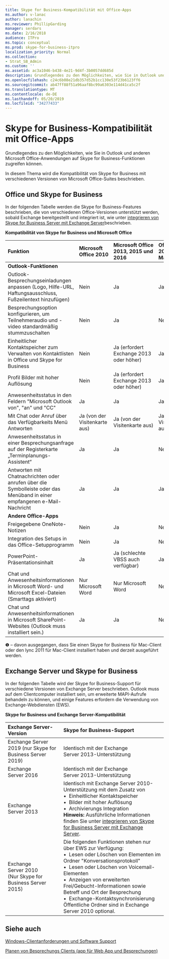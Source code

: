 ```yaml
---
title: Skype for Business-Kompatibilität mit Office-Apps
ms.author: v-lanac
author: lanachin
ms.reviewer: PhillipGarding
manager: serdars
ms.date: 2/16/2018
audience: ITPro
ms.topic: conceptual
ms.prod: skype-for-business-itpro
localization_priority: Normal
ms.collection:
- Strat_SB_Admin
ms.custom: ''
ms.assetid: ac3a1046-b438-4e21-9d4f-3b0057dd685d
description: Grundlegendes zu den Möglichkeiten, wie Sie in Outlook und anderen Microsoft Office-Anwendungen auf Skype for Business-Funktionen zugreifen können.
ms.openlocfilehash: c24c6b08e21db357d52b1cc130e53f23b6123ff6
ms.sourcegitcommit: ab47ff88f51a96aaf8bc99a6303e114d41ca5c2f
ms.translationtype: MT
ms.contentlocale: de-DE
ms.lasthandoff: 05/20/2019
ms.locfileid: "34277433"
---
```

# <a name="skype-for-business-compatibility-with-office-apps"></a>Skype for Business-Kompatibilität mit Office-Apps
 
Grundlegendes zu den Möglichkeiten, wie Sie in Outlook und anderen Microsoft Office-Anwendungen auf Skype for Business-Funktionen zugreifen können.
  
In diesem Thema wird die Kompatibilität von Skype for Business mit verschiedenen Versionen von Microsoft Office-Suites beschrieben. 
  
## <a name="office-and-skype-for-business"></a>Office und Skype for Business

In der folgenden Tabelle werden die Skype for Business-Features beschrieben, die von verschiedenen Office-Versionen unterstützt werden, sobald Exchange bereitgestellt und integriert ist, wie unter [integrieren von Skype for Business Server mit Exchange Server](../../deploy/integrate-with-exchange-server/integrate-with-exchange-server.md)beschrieben.
  
**Kompatibilität von Skype for Business und Microsoft Office**

|**Funktion**|**Microsoft Office 2010**|**Microsoft Office 2013, 2015 und 2016**|**Office 2016 für Mac** #a0 |
|:-----|:-----|:-----|:-----|
|**Outlook-Funktionen** ||||
|Outlook-Besprechungseinladungen anpassen (Logo, Hilfe-URL, Haftungsausschluss, Fußzeilentext hinzufügen)  |Nein  |Ja    |Ja|
|Besprechungsoption konfigurieren, um Teilnehmeraudio und -video standardmäßig stummzuschalten    |Nein    |Ja    |Nein    |
|Einheitlicher Kontaktspeicher zum Verwalten von Kontaktlisten in Office und Skype for Business    |Nein    |Ja (erfordert Exchange 2013 oder höher)    |Ja    |
|Profil Bilder mit hoher Auflösung    |Nein    |Ja (erfordert Exchange 2013 oder höher)    |Ja    |
|Anwesenheitsstatus in den Feldern "Microsoft Outlook von", "an" und "CC"    |Ja     |Ja     |Ja    |
|Mit Chat oder Anruf über das Verfügbarkeits Menü Antworten    |Ja (von der Visitenkarte aus)    |Ja (von der Visitenkarte aus)    |Ja (von der Visitenkarte aus)    |
|Anwesenheitsstatus in einer Besprechungsanfrage auf der Registerkarte „Terminplanungs-Assistent“    |Ja     |Ja    |Nein    |
|Antworten mit Chatnachrichten oder anrufen über die Symbolleiste oder das Menüband in einer empfangenen e-Mail-Nachricht    |Ja     |Ja     |Ja    |
|**Andere Office-Apps**   ||||
|Freigegebene OneNote-Notizen    |Nein    |Ja    |Nein    |
|Integration des Setups in das Office-Setupprogramm    |Nein    |Ja    |Nein    |
|PowerPoint-Präsentationsinhalt    |Ja    |Ja (schlechte VBSS auch verfügbar)    |Ja    |
|Chat und Anwesenheitsinformationen in Microsoft Word- und Microsoft Excel-Dateien (Smarttags aktiviert)    |Nur Microsoft Word    |Nur Microsoft Word    |Nein    |
|Chat und Anwesenheitsinformationen in Microsoft SharePoint-Websites (Outlook muss installiert sein.)    |Ja    |Ja    |Nein    |
   
&#x2776; – davon ausgegangen, dass Sie einen Skype for Business für Mac-Client oder den lync 2011 für Mac-Client installiert haben und derzeit ausgeführt werden.
  
## <a name="exchange-server-and-skype-for-business"></a>Exchange Server und Skype for Business

In der folgenden Tabelle wird der Skype for Business-Support für verschiedene Versionen von Exchange Server beschrieben. Outlook muss auf dem Clientcomputer installiert sein, um erweiterte MAPI-Aufrufe behandeln zu können, und einige Features erfordern die Verwendung von Exchange-Webdiensten (EWS).
  
**Skype for Business und Exchange Server-Kompatibilität**

|**Exchange Server-Version**|**Skype for Business-Support**|
|:-----|:-----|
|Exchange Server 2019 (nur Skype for Business Server 2019) |Identisch mit der Exchange Server 2013-Unterstützung    |
|Exchange Server 2016    |Identisch mit der Exchange Server 2013-Unterstützung  <br/> |
|Exchange Server 2013  <br/> |Identisch mit Exchange Server 2010-Unterstützung mit dem Zusatz von  <br/>&bull;&nbsp;&nbsp;Einheitlicher Kontaktspeicher  <br/>&bull;&nbsp;&nbsp;Bilder mit hoher Auflösung  <br/>&bull;&nbsp;&nbsp;Archivierungs Integration  <br/> **Hinweis:** Ausführliche Informationen finden Sie unter [integrieren von Skype for Business Server mit Exchange Server](../../deploy/integrate-with-exchange-server/integrate-with-exchange-server.md).  <br/> |
|Exchange Server 2010  <br/>(Nur Skype for Business Server 2015) |Die folgenden Funktionen stehen nur über EWS zur Verfügung:  <br/>&bull;&nbsp;&nbsp;Lesen oder Löschen von Elementen im Ordner "Konversationsprotokoll"  <br/>&bull;&nbsp;&nbsp;Lesen oder Löschen von Voicemail-Elementen  <br/>&bull;&nbsp;&nbsp;Anzeigen von erweiterten Frei/Gebucht-Informationen sowie Betreff und Ort der Besprechung  <br/>&bull;&nbsp;&nbsp;Exchange-Kontaktsynchronisierung  <br/> Öffentliche Ordner sind in Exchange Server 2010 optional.  <br/> |
   
## <a name="see-also"></a>Siehe auch
 
[Windows-Clientanforderungen und Software Support](windows-requirements.md)
  
[Planen von Besprechungs Clients (app für Web App und Besprechungen)](meetings-clients.md)

